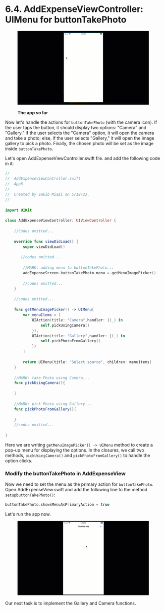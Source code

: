 # 6.4. AddExpenseViewController: UIMenu for buttonTakePhoto

<figure><img src="../.gitbook/assets/6.2.three.gif" alt=""><figcaption><p><strong>The app so far</strong></p></figcaption></figure>

Now let's handle the actions for `buttonTakePhoto` (with the camera icon). If the user taps the button, it should display two options: "Camera" and "Gallery." If the user selects the "Camera" option, it will open the camera and take a photo; else, if the user selects "Gallery," it will open the image gallery to pick a photo. Finally, the chosen photo will be set as the image inside `buttonTakePhoto`.

Let's open AddExpenseViewController.swift file. and add the following code in it:

```swift
//
//  AddExpenseViewController.swift
//  App6
//
//  Created by Sakib Miazi on 5/18/23.
//

import UIKit

class AddExpenseViewController: UIViewController {
    
    //Codes omitted...
    
    override func viewDidLoad() {
        super.viewDidLoad()
        
       //codes omitted...
        
        //MARK: adding menu to buttonTakePhoto...
        addExpenseScreen.buttonTakePhoto.menu = getMenuImagePicker()
        
        //codes omitted...
    }
    
    //codes omitted...
    
    func getMenuImagePicker() -> UIMenu{
        var menuItems = [
            UIAction(title: "Camera",handler: {(_) in
                self.pickUsingCamera()
            }),
            UIAction(title: "Gallery",handler: {(_) in
                self.pickPhotoFromGallery()
            })
        ]
        
        return UIMenu(title: "Select source", children: menuItems)
    }
    
    //MARK: take Photo using Camera...
    func pickUsingCamera(){
        
    }
    
    //MARK: pick Photo using Gallery...
    func pickPhotoFromGallery(){
        
    }
    //codes omitted...

}

```

Here we are writing `getMenuImagePicker() -> UIMenu` method to create a pop-up menu for displaying the options. In the closures, we call two methods, `pickUsingCamera()` and `pickPhotoFromGallery()` to handle the option clicks.

### Modify the buttonTakePhoto in AddExpenseView

Now we need to set the menu as the primary action for `buttonTakePhoto`. Open AddExpenseView.swift and add the following line to the method `setupbuttonTakePhoto()`:

```swift
buttonTakePhoto.showsMenuAsPrimaryAction = true
```

Let's run the app now.

<figure><img src="../.gitbook/assets/6.3.one.gif" alt=""><figcaption></figcaption></figure>

Our next task is to implement the Gallery and Camera functions.

